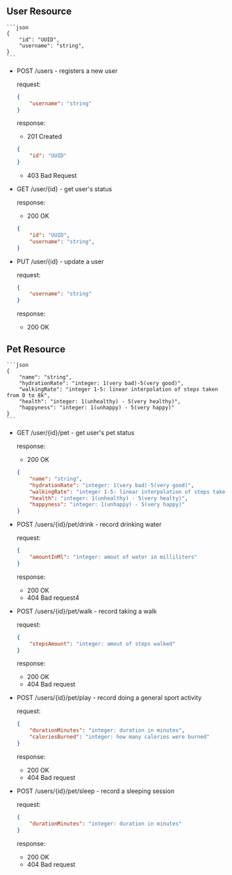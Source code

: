 ## **User** Resource

    ```json
    {
        "id": "UUID",
        "username": "string",
    }
    ```

- POST /users - registers a new user

    request: 
    ```json
    {
        "username": "string"
    }
    ```

    response: 
    - 201 Created 
    ```json
    {
        "id": "UUID"
    }
    ```
    - 403 Bad Request

- GET /user/{id} - get user's status

    response: 
    - 200 OK 
    ```json
    {
        "id": "UUID",
        "username": "string",
    }
    ```

- PUT /user/{id} - update a user

    request: 
    ```json
    {
        "username": "string"
    }
    ```

    response: 
    - 200 OK 

## **Pet** Resource

    ```json
    {
        "name": "string",
        "hydrationRate": "integer: 1(very bad)-5(very good)",
        "walkingRate": "integer 1-5: linear interpolation of steps taken from 0 to 8k",
        "health": "integer: 1(unhealthy) - 5(very healthy)",
        "happyness": "integer: 1(unhappy) - 5(very happy)"
    }
    ```

- GET /user/{id}/pet - get user's pet status

    response: 
    - 200 OK 
    ```json
    {
        "name": "string",
        "hydrationRate": "integer: 1(very bad)-5(very good)",
        "walkingRate": "integer 1-5: linear interpolation of steps taken from 0 to 8k",
        "health": "integer: 1(unhealthy) - 5(very healty)",
        "happyness": "integer: 1(unhappy) - 5(very happy)"
    }
    ```

- POST /users/{id}/pet/drink - record drinking water

    request: 
    ```json
    {
        "amountInMl": "integer: amout of water in milliliters"
    }
    ```

    response: 
    - 200 OK 
    - 404 Bad request4

- POST /users/{id}/pet/walk - record taking a walk

    request: 
    ```json
    {
        "stepsAmount": "integer: amout of steps walked"
    }
    ```

    response: 
    - 200 OK 
    - 404 Bad request

- POST /users/{id}/pet/play - record doing a general sport activity

    request: 
    ```json
    {
        "durationMinutes": "integer: duration in minutes",
        "caloriesBurned": "integer: how many calories were burned"
    }
    ```

    response:
    - 200 OK
    - 404 Bad request

- POST /users/{id}/pet/sleep - record a sleeping session

    request: 
    ```json
    {
        "durationMinutes": "integer: duration in minutes"
    }
    ```

    response:
    - 200 OK
    - 404 Bad request